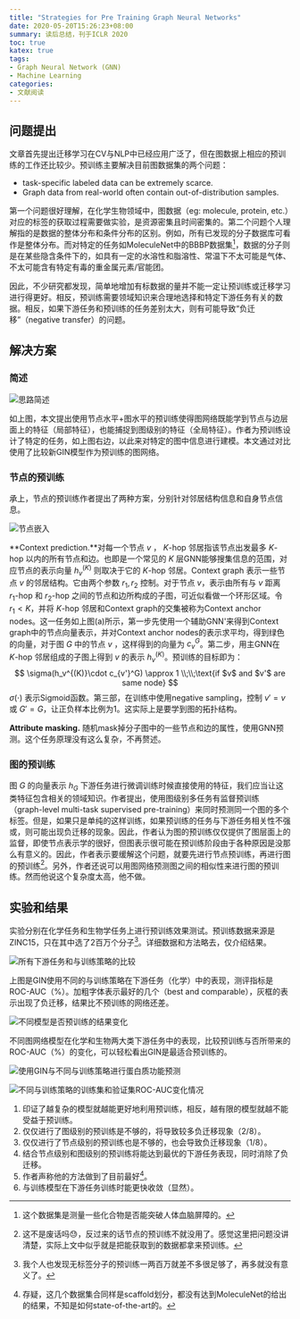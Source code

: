```yaml
---
title: "Strategies for Pre Training Graph Neural Networks"
date: 2020-05-20T15:26:23+08:00
summary: 读后总结，刊于ICLR 2020
toc: true
katex: true
tags:
- Graph Neural Network (GNN)
- Machine Learning
categories:
- 文献阅读
---
```


## 问题提出

文章首先提出迁移学习在CV与NLP中已经应用广泛了，但在图数据上相应的预训练的工作还比较少。预训练主要解决目前图数据集的两个问题：

- task-specific labeled data can be extremely scarce.
- Graph data from real-world often contain out-of-distribution samples.

第一个问题很好理解，在化学生物领域中，图数据（eg: molecule, protein, etc.）对应的标签的获取过程需要做实验，是资源密集且时间密集的。第二个问题个人理解指的是数据的整体分布和条件分布的区别。例如，所有已发现的分子数据库可看作是整体分布。而对特定的任务如MoleculeNet中的BBBP数据集[^1]，数据的分子则是在某些隐含条件下的，如具有一定的水溶性和脂溶性、常温下不太可能是气体、不太可能含有特定有毒的重金属元素/官能团。

因此，不少研究都发现，简单地增加有标数据的量并不能一定让预训练或迁移学习进行得更好。相反，预训练需要领域知识来合理地选择和特定下游任务有关的数据。相反，如果下游任务和预训练的任务差别太大，则有可能导致“负迁移”（negative transfer）的问题。

## 解决方案

### 简述

![思路简述](https://minys-blog.oss-cn-beijing.aliyuncs.com/2020-05-20-WX20200520-170447%402x.png)

如上图，本文提出使用节点水平+图水平的预训练使得图网络既能学到节点与边层面上的特征（局部特征），也能捕捉到图级别的特征（全局特征）。作者为预训练设计了特定的任务，如上图右边，以此来对特定的图中信息进行建模。本文通过对比使用了比较新GIN模型作为预训练的图网络。

### 节点的预训练

承上，节点的预训练作者提出了两种方案，分别针对邻居结构信息和自身节点信息。

![节点嵌入](https://minys-blog.oss-cn-beijing.aliyuncs.com/2020-05-20-WX20200520-170517%402x.png)

**Context prediction.**对每一个节点 $v$ ， $K$-hop 邻居指该节点出发最多 $K$-hop 以内的所有节点和边。也即是一个常见的 $K$ 层GNN能够搜集信息的范围，对应节点的表示向量 $h_v^{(K)}$ 则取决于它的 $K$-hop 邻居。Context graph 表示一些节点 $v$ 的邻居结构。它由两个参数 $r_1, r_2$ 控制。对于节点 $v$，表示由所有与 $v$ 距离 $r_1$-hop 和 $r_2$-hop 之间的节点和边所构成的子图，可近似看做一个环形区域。令 $r_1 < K$，并将 $K$-hop 邻居和Context graph的交集被称为Context anchor nodes。这一任务如上图(a)所示，第一步先使用一个辅助GNN'来得到Context graph中的节点向量表示，并对Context anchor nodes的表示求平均，得到绿色的向量，对于图 $G$ 中的节点 $v$ ，这样得到的向量为 $c_v^G$。第二步，用主GNN在 $K$-hop 邻居组成的子图上得到 $v$ 的表示 $h_v^{(K)}$。预训练的目标即为：
$$
\sigma(h_v^{(K)}\cdot c_{v'}^G) \approx 1 \\;\\;\text{if $v$ and $v'$ are same node}
$$
$\sigma(\cdot)$ 表示$\text{Sigmoid}$函数。第三部，在训练中使用negative sampling，控制 $v'=v$ 或 $G'=G$，让正负样本比例为1。这实际上是要学到图的拓扑结构。

**Attribute masking.** 随机mask掉分子图中的一些节点和边的属性，使用GNN预测。这个任务原理没有这么复杂，不再赘述。

### 图的预训练

图 $G$ 的向量表示 $h_G$ 下游任务进行微调训练时候直接使用的特征，我们应当让这类特征包含相关的领域知识。作者提出，使用图级别多任务有监督预训练（graph-level multi-task supervised pre-training）来同时预测同一个图的多个标签。但是，如果只是单纯的这样训练，如果预训练的任务与下游任务相关性不强或，则可能出现负迁移的现象。因此，作者认为图的预训练仅仅提供了图层面上的监督，即使节点表示学的很好，但图表示很可能在预训练阶段由于各种原因是没那么有意义的。因此，作者表示要缓解这个问题，就要先进行节点预训练，再进行图的预训练[^2]。另外，作者还说可以用图网络预测图之间的相似性来进行图的预训练。然而他说这个复杂度太高，他不做。

## 实验和结果

实验分别在化学任务和生物学任务上进行预训练效果测试。预训练数据来源是ZINC15，只在其中选了2百万个分子[^3]。详细数据和方法略去，仅介绍结果。

![所有下游任务和与训练策略的比较](https://minys-blog.oss-cn-beijing.aliyuncs.com/2020-05-20-WX20200520-183500%402x.png)

上图是GIN使用不同的与训练策略在下游任务（化学）中的表现，测评指标是ROC-AUC（%）。加粗字体表示最好的几个（best and comparable），灰框的表示出现了负迁移，结果比不预训练的网络还差。

![不同模型是否预训练的结果变化](https://minys-blog.oss-cn-beijing.aliyuncs.com/2020-05-20-WX20200520-183515%402x.png)

不同图网络模型在化学和生物两大类下游任务中的表现，比较预训练与否所带来的ROC-AUC（%）的变化，可以轻松看出GIN是最适合预训练的。

![使用GIN与不同与训练策略进行蛋白质功能预测](https://minys-blog.oss-cn-beijing.aliyuncs.com/2020-05-20-WX20200520-184420%402x.png)

![不同与训练策略的训练集和验证集ROC-AUC变化情况](https://minys-blog.oss-cn-beijing.aliyuncs.com/2020-05-20-WX20200520-184432%402x.png)

1. 印证了越复杂的模型就越能更好地利用预训练，相反，越有限的模型就越不能受益于预训练。
2. 仅仅进行了图级别的预训练是不够的，将导致较多负迁移现象（2/8）。
3. 仅仅进行了节点级别的预训练也是不够的，也会导致负迁移现象（1/8）。
4. 结合节点级别和图级别的预训练将能达到最优的下游任务表现，同时消除了负迁移。
5. 作者声称他的方法做到了目前最好[^4]。
6. 与训练模型在下游任务训练时能更快收敛（显然）。

[^1]: 这个数据集是测量一些化合物是否能突破人体血脑屏障的。
[^2]:这不是废话吗😓，反过来的话节点的预训练不就没用了。感觉这里把问题没讲清楚，实际上文中似乎就是把能获取到的数据都拿来预训练。
[^3]: 我个人也发现无标签分子的预训练一两百万就差不多很足够了，再多就没有意义了。
[^4]: 存疑，这几个数据集合同样是scaffold划分，都没有达到MoleculeNet的给出的结果，不知是如何state-of-the-art的。
